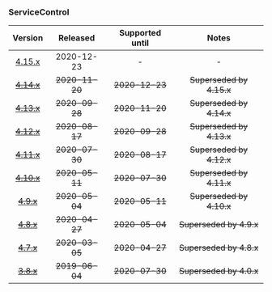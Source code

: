 ### ServiceControl

| Version   | Released       | Supported until   | Notes                             |
|:---------:|:--------------:|:-----------------:|:---------------------------------:|
| [4.15.x](https://www.nuget.org/packages/Particular.PlatformSample.ServiceControl/4.15.1) | 2020-12-23     | -                 | -                                 |
| [~~4.14.x~~](https://www.nuget.org/packages/Particular.PlatformSample.ServiceControl/4.14.2) | ~~2020-11-20~~ | ~~2020-12-23~~    | ~~Superseded by 4.15.x~~          |
| [~~4.13.x~~](https://www.nuget.org/packages/Particular.PlatformSample.ServiceControl/4.13.4) | ~~2020-09-28~~ | ~~2020-11-20~~    | ~~Superseded by 4.14.x~~          |
| [~~4.12.x~~](https://www.nuget.org/packages/Particular.PlatformSample.ServiceControl/4.12.1) | ~~2020-08-17~~ | ~~2020-09-28~~    | ~~Superseded by 4.13.x~~          |
| [~~4.11.x~~](https://www.nuget.org/packages/Particular.PlatformSample.ServiceControl/4.11.0) | ~~2020-07-30~~ | ~~2020-08-17~~    | ~~Superseded by 4.12.x~~          |
| [~~4.10.x~~](https://www.nuget.org/packages/Particular.PlatformSample.ServiceControl/4.10.2) | ~~2020-05-11~~ | ~~2020-07-30~~    | ~~Superseded by 4.11.x~~          |
| [~~4.9.x~~](https://www.nuget.org/packages/Particular.PlatformSample.ServiceControl/4.9.0) | ~~2020-05-04~~ | ~~2020-05-11~~    | ~~Superseded by 4.10.x~~          |
| [~~4.8.x~~](https://www.nuget.org/packages/Particular.PlatformSample.ServiceControl/4.8.0) | ~~2020-04-27~~ | ~~2020-05-04~~    | ~~Superseded by 4.9.x~~           |
| [~~4.7.x~~](https://www.nuget.org/packages/Particular.PlatformSample.ServiceControl/4.7.1) | ~~2020-03-05~~ | ~~2020-04-27~~    | ~~Superseded by 4.8.x~~           |
| [~~3.8.x~~](https://www.nuget.org/packages/Particular.PlatformSample.ServiceControl/3.8.4) | ~~2019-06-04~~ | ~~2020-07-30~~    | ~~Superseded by 4.0.x~~           |

